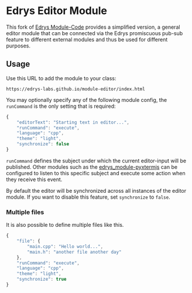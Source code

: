 # Edrys Editor Module

This fork of [Edrys Module-Code](https://github.com/edrys-org/module-code) provides a simplified version, a general editor module that can be connected via the Edrys promiscuous pub-sub feature to different external modules and thus be used for different purposes.

## Usage

Use this URL to add the module to your class:

```
https://edrys-labs.github.io/module-editor/index.html
```

You may optionally specify any of the following module config, the `runCommand` is the only setting that is required:

```js
{
    "editorText": "Starting text in editor...",
    "runCommand": "execute", 
    "language": "cpp",
    "theme": "light",
    "synchronize": false
}
```

`runCommand` defines the subject under which the current editor-input will be published.
Other modules such as the [edrys_module-pyxtermjs](https://github.com/Cross-Lab-Project/edrys_module-pyxtermjs) can be configured to listen to this specific subject and execute some action when they receive this event.

By default the editor will be synchronized across all instances of the editor module. If you want to disable this feature, set `synchronize` to `false`.

### Multiple files

It is also possible to define multiple files like this.

```js
{
    "file": {
        "main.cpp": "Hello world...",
        "main.h": "another file another day"
    },
    "runCommand": "execute", 
    "language": "cpp",
    "theme": "light",
    "synchronize": true
}
```

